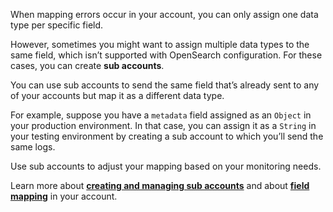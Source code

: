 When mapping errors occur in your account, you can only assign one data type per specific field.

However, sometimes you might want to assign multiple data types to the same field, which isn’t supported with OpenSearch configuration. For these cases, you can create **sub accounts**.

You can use sub accounts to send the same field that’s already sent to any of your accounts but map it as a different data type.

For example, suppose you have a `metadata` field assigned as an `Object` in your production environment. In that case, you can assign it as a `String` in your testing environment by creating a sub account to which you’ll send the same logs.

Use sub accounts to adjust your mapping based on your monitoring needs.

Learn more about **[creating and managing sub accounts](/user-guide/accounts/manage-the-main-account-and-sub-accounts.html#add-and-manage-a-log-management-sub-account)** and about **[field mapping](/user-guide/logs/mapping/)** in your account.